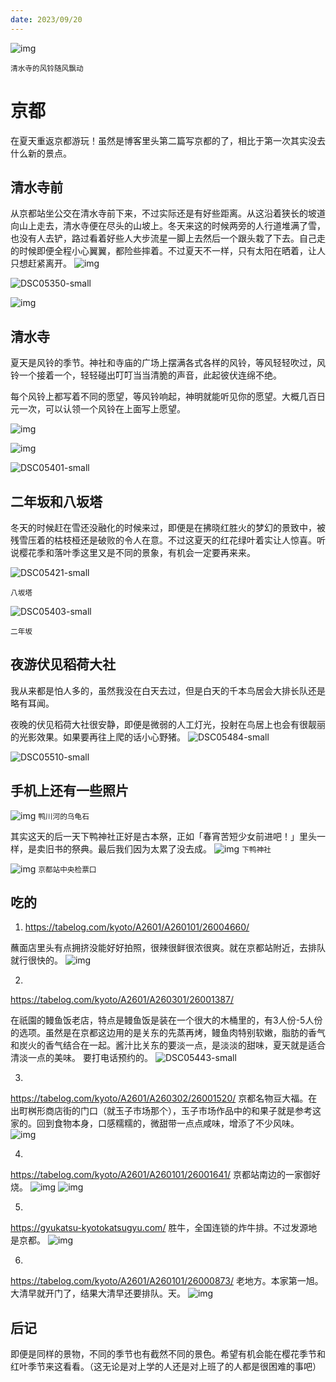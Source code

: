```yaml
---
date: 2023/09/20
---
```


<img src="https://s2.loli.net/2023/09/21/Tow9UjF26cVzaS4.jpg" alt="img" />

<small>清水寺的风铃随风飘动</small>

# 京都

在夏天重返京都游玩！虽然是博客里头第二篇写京都的了，相比于第一次其实没去什么新的景点。

## 清水寺前
从京都站坐公交在清水寺前下来，不过实际还是有好些距离。从这沿着狭长的坡道向山上走去，清水寺便在尽头的山坡上。冬天来这的时候两旁的人行道堆满了雪，也没有人去铲，路过看着好些人大步流星一脚上去然后一个跟头栽了下去。自己走的时候即便全程小心翼翼，都险些摔着。不过夏天不一样，只有太阳在晒着，让人只想赶紧离开。
![img](https://s2.loli.net/2023/09/21/pScyWCqXhz61Klu.jpg)

![DSC05350-small](https://s2.loli.net/2023/09/21/29mqOHDpEJtg1aF.jpg)

![img](https://s2.loli.net/2023/09/21/7nhsND9JaBoqfrx.jpg)


## 清水寺
夏天是风铃的季节。神社和寺庙的广场上摆满各式各样的风铃，等风轻轻吹过，风铃一个接着一个，轻轻碰出叮叮当当清脆的声音，此起彼伏连绵不绝。

每个风铃上都写着不同的愿望，等风铃响起，神明就能听见你的愿望。大概几百日元一次，可以认领一个风铃在上面写上愿望。

![img](https://s2.loli.net/2023/09/21/3A1hfdZ7H2TkwIG.jpg)

![img](https://s2.loli.net/2023/09/21/rZ8xWeSMsNKlCnE.jpg)

![DSC05401-small](https://s2.loli.net/2023/09/21/odYR8MxPvljAGkN.jpg)


## 二年坂和八坂塔
冬天的时候赶在雪还没融化的时候来过，即便是在拂晓红胜火的梦幻的景致中，被残雪压着的枯枝桠还是破败的令人在意。不过这夏天的红花绿叶着实让人惊喜。听说樱花季和落叶季这里又是不同的景象，有机会一定要再来来。

![DSC05421-small](https://s2.loli.net/2023/09/21/KRr6zcCs9BQHnpw.jpg)

<small>八坂塔</small>

![DSC05403-small](https://s2.loli.net/2023/09/21/OXeLdNaG5MJxwQs.jpg)

<small>二年坂</small>


## 夜游伏见稻荷大社
我从来都是怕人多的，虽然我没在白天去过，但是白天的千本鸟居会大排长队还是略有耳闻。

夜晚的伏见稻荷大社很安静，即便是微弱的人工灯光，投射在鸟居上也会有很靓丽的光影效果。如果要再往上爬的话小心野猪。
![DSC05484-small](https://s2.loli.net/2023/09/21/TxshkUZVfP9pqzF.jpg)

![DSC05510-small](https://s2.loli.net/2023/09/21/s2BVpNFqabMKzdr.jpg)

## 手机上还有一些照片
![img](https://s2.loli.net/2023/09/21/oDNPfmYbxG5RH47.jpg)
<small>鸭川河的乌龟石</small>

其实这天的后一天下鸭神社正好是古本祭，正如「春宵苦短少女前进吧！」里头一样，是卖旧书的祭典。最后我们因为太累了没去成。
![img](https://s2.loli.net/2023/09/21/IgaG392DOfPYdKW.jpg)
<small>下鸭神社</small>

![img](https://s2.loli.net/2023/09/21/7cEIHT3FfdP4KNh.jpg)
<small>京都站中央检票口</small>


## 吃的
1. https://tabelog.com/kyoto/A2601/A260101/26004660/

  蘸面店里头有点拥挤没能好好拍照，很辣很鲜很浓很爽。就在京都站附近，去排队就行很快的。
  ![img](https://s2.loli.net/2023/09/21/Aobv9Y8CGwEjlDq.jpg)

2. 
  https://tabelog.com/kyoto/A2601/A260301/26001387/

在祇園的鳗鱼饭老店，特点是鳗鱼饭是装在一个很大的木桶里的，有3人份-5人份的选项。虽然是在京都这边用的是关东的先蒸再烤，鳗鱼肉特别软嫩，脂肪的香气和炭火的香气结合在一起。酱汁比关东的要淡一点，是淡淡的甜味，夏天就是适合清淡一点的美味。
要打电话预约的。
![DSC05443-small](https://s2.loli.net/2023/09/21/o16ph93VOsem8PZ.jpg)

3.
https://tabelog.com/kyoto/A2601/A260302/26001520/
京都名物豆大福。在出町桝形商店街的门口（就玉子市场那个），玉子市场作品中的和果子就是参考这家的。回到食物本身，口感糯糯的，微甜带一点点咸味，增添了不少风味。
![img](https://s2.loli.net/2023/09/21/C8DsKJ9UXYfegct.jpg)

4.
https://tabelog.com/kyoto/A2601/A260101/26001641/
京都站南边的一家御好烧。
![img](https://s2.loli.net/2023/09/21/xv3KtH2FTAIu57E.jpg)
![img](https://s2.loli.net/2023/09/21/ZaIwd5seCVoR9lj.jpg)



5. 
https://gyukatsu-kyotokatsugyu.com/
胜牛，全国连锁的炸牛排。不过发源地是京都。
![img](https://s2.loli.net/2023/09/21/rCygP4kE5HzNbWK.jpg)



6.
https://tabelog.com/kyoto/A2601/A260101/26000873/
老地方。本家第一旭。大清早就开门了，结果大清早还要排队。天。
![img](https://s2.loli.net/2023/09/21/E7pLi1xeJzvAjHa.jpg)


## 后记
即便是同样的景物，不同的季节也有截然不同的景色。希望有机会能在樱花季节和红叶季节来这看看。（这无论是对上学的人还是对上班了的人都是很困难的事吧）